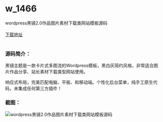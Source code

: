 # w_1466
wordpress黑镜2.0作品图片素材下载类网站模板源码
<br/></br>
[下载地址](https://www.uuid2.com/1466.html "下载地址")
<br/></br>
<h3>源码简介：</h3>
<p>黑镜主题是一款卡片式多图流的Wordpress模板，黑白灰简约风格，非常适合图片作品分享、站长素材下载类型网站使用。<p>
<p>响应式布局，完美匹配电脑、平板、和移动端。个性化后台菜单，纯手工原生代码，未集成任何第三方插件！<p>
<h3>截图：</h3>
<img src="https://www.uuid2.com/wp-content/uploads/img/202108/08c266b695.jpg" alt="wordpress黑镜2.0作品图片素材下载类网站模板源码">
